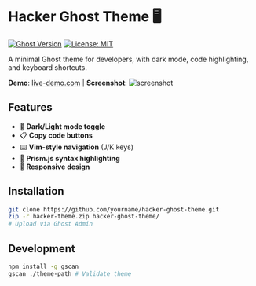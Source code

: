 # Hacker Ghost Theme 🖥️

[![Ghost Version](https://img.shields.io/badge/Ghost-5.x-brightgreen)](https://ghost.org)
[![License: MIT](https://img.shields.io/badge/License-MIT-yellow.svg)](LICENSE)

A minimal Ghost theme for developers, with dark mode, code highlighting, and keyboard shortcuts.

**Demo**: [live-demo.com](https://example.com) | **Screenshot**: ![screenshot](./assets/screenshot.png)

## Features
- 🎨 **Dark/Light mode toggle**
- 📋 **Copy code buttons**
- ⌨️ **Vim-style navigation** (J/K keys)
- 📡 **Prism.js syntax highlighting**
- 📱 **Responsive design**

## Installation
```bash
git clone https://github.com/yourname/hacker-ghost-theme.git
zip -r hacker-theme.zip hacker-ghost-theme/
# Upload via Ghost Admin
```

## Development
```bash
npm install -g gscan
gscan ./theme-path # Validate theme
```